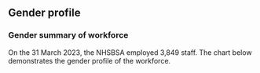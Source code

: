 ## Gender profile

### Gender summary of workforce

On the 31 March 2023, the NHSBSA employed 3,849 staff. The chart below 
demonstrates the gender profile of the workforce.

